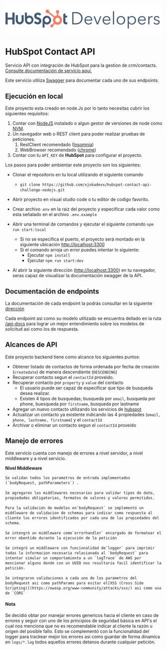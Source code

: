 ![1726122692405](image/readme/image.png)

# HubSpot Contact API

Servicio API con integración de HubSpot para la gestion de crm/contacts.
[Consulte documentación de servicio aquí.](https://developers.hubspot.com/docs/api/crm/contacts 'HubSpot/Crm/contacts')

Este servicio utiliza [Swagger](https://swagger.io/) para documentar cada uno de
sus endpoints.

## Ejecución en local

Este proyecto esta creado en node.Js por lo tanto necesitas cubrir los
siguientes requisitos:

1. Contar con [NodeJS](https://nodejs.org/en) instalado o algun gestor de
   versiones de node como [NVM](https://github.com/nvm-sh/nvm).
2. Un navegador web o REST client para poder realizar pruebas de peticiones.
   1. RestClient recomendado ([Insomnia](https://insomnia.rest/download))
   2. WebBrowser recomendado
      ([chrome](https://www.google.com/intl/es_es/chrome/))
3. Contar con tu `API_KEY` de **HubSpot** para configurar el proyecto.

Los pasos para poder ambientar este proyecto son los siguientes:

- Clonar el repositorio en tu local utilizando el siguiente comando

  - `git clone https://github.com/xjokadevx/hubspot-contact-api-challenge-nodejs.git`

- Abrir proyecto en visual studio code o tu editor de codigo favorito.
- Crear archivo .`env` en la raiz del proyecto y especificar cada valor como
  esta señalado en el archivo `.env.example`
- Abrir una terminal de comandos y ejecutar el siguiente comando
  `npm run start:local`

  - Si no se especifica el puerto, el proyecto será montado en la siguiente
    ubicación [http://localhost:3300](<[http://localhost:3300]()>)
  - Si el comando arroja un error puedes intentar lo siguiente:
    - Ejecutar `npm install`
    - Ejecutar `npm run start:dev`

- Al abrir la siguiente dirección
  ([http://localhost:3300](<[http://localhost:3300]()>)) en tu navegador, seras
  capaz de visualizar la documentación swagger de la API.

## Documentación de endpoints

La documentación de cada endpoint la podrás consultar en la siguiente
[dirección ](http://localhost:3300/api-docs/#/)

Cada endpoint asi como su modelo utilizado se encuentra dellado en la ruta
[/api-docs]() para lograr un mejor entendimiento sobre los modelos de solicitud
asi como los de respuesta.

## Alcances de API

Este proyecto backend tiene como alcance los siguientes puntos:

- Obtener listado de contactos de forma ordenada por fecha de creación
  (`createdate`) de manera descendiente (`DESCENDING`)
- Recuperar contacto segun el `contactId` proveido.
- Recuperar contacto por `property` y `value` del contacto
  - El usuario puede ser capaz de especificar que tipo de busqueda desea
    realizar.
  - Existen 4 tipos de busquedas; busqueda por `email`, busqueda por phone,
    buesqueda por `firstname`, busqueda por lastname
- Agregar un nuevo contacto utilizando los servicios de
  [hubspot](https://developers.hubspot.com/docs/api/crm/contacts)
- Actualizar un contacto ya existente indicando las 4 propiedades
  (`email, phone, lastname, firstname`) y el `contactId`
- Archivar o eliminar un contacto segun el `contactId` proveido

## Manejo de errores

Este servicio cuenta con manejo de errores a nivel servidor, a nivel middleware
y a nivel servicio.

**Nivel Middleware**

    Se validan todos los parametros de entrada implementados (`bodyRequest, pathParameters`) .

    Se agregaron los middlewares necesarios para validar tipos de dato, propiedades obligatorias, formatos de valores y valores permitidos.

    Para la validación de modelos en`bodyRequest` se implementó un middleware de validacion de schemas para indicar como respuesta al cliente los errores identificados por cada una de las propiedades del schema.

    Se intengró un middleware como`errorhandler` encargado de formatear el error obentido durante la ejecución de la petición

    Se integró un middleware con funcionalidad de`logger` para imprimir todas la informacion necesaria relacianada al `bodyRequest` para intentar simular un comportamiento a un `logTrace` de AWS por mencionar alguno donde con un UUID nos resultaria facil identificar la petición.

    Se integraron validaciones a cada uno de los parametros del bodyRequest asi como pathParams para evitar el[XSS (Cross Side Scripting)](https://owasp.org/www-community/attacks/xss/) asi como uso de `CORS`

#### Nota

Se decidió obtar por manejar errores genericos hacia el cliente en caso de
errores y seguir con uno de los principios de seguridad básica en API's el cual
nos menciona que no es recomendable indicar al cliente la razón u origen del
posible fallo. Esto se complementó con la funcionalidad del logger para trackear
mejor los errores asi como guardar de forma dinamica en `logs/*.log` todos
aquellos errores detanos durante cualquier petición.
